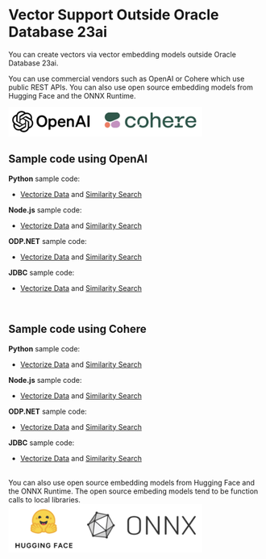 # Vector Support Outside Oracle Database 23ai

You can create vectors via vector embedding models outside Oracle Database 23ai.

You can use commercial vendors such as OpenAI or Cohere which use public REST APIs.
You can also use open source embedding models from Hugging Face and the ONNX Runtime.

<img src="images/OpenAI_Cohere.png" width="384" alt="OpenAI and Cohere"/>

## Sample code using OpenAI

**Python** sample code:
- [Vectorize Data](../python-oracledb/vectorize_table_openai.py) and [Similarity Search](../python-oracledb/similarity_search_OpenAI.py)

**Node.js** sample code:
- [Vectorize Data](../node-oracledb/vectorizeTableOpenAI.js) and [Similarity Search](../node-oracledb/similaritySearchOpenAI.js)

**ODP.NET** sample code:
- [Vectorize Data](../odp.net/OpenAI_VectorizeTable.cs) and [Similarity Search](../odp.net/OpenAI_SimilaritySearch.cs)

**JDBC** sample code:
- [Vectorize Data](../jdbc/ai-vector-search-oracle-jdbc-examples-main/ojdbc-vector-examples-openai/README.md) and [Similarity Search](../jdbc/ai-vector-search-oracle-jdbc-examples-main/ojdbc-vector-examples-openai/src/main/java/oracle/jdbc/vector/examples/openai/OpenAiSimilaritySearch.java)

<br>

## Sample code using Cohere
**Python** sample code:
- [Vectorize Data](../python-oracledb/vectorize_table_Cohere.py) and [Similarity Search](../python-oracledb/similarity_search_Cohere.py)

**Node.js** sample code:
- [Vectorize Data](../node-oracledb/vectorizeTableCohere.js) and [Similarity Search](../node-oracledb/similaritySearchCohere.js)

**ODP.NET** sample code:
- [Vectorize Data](../odp.net/Cohere_VectorizeTable.cs) and [Similarity Search](../odp.net/Cohere_SimilaritySearch.cs)

**JDBC** sample code:
- [Vectorize Data](../jdbc/ai-vector-search-oracle-jdbc-examples-main/ojdbc-vector-examples-cohere/README.md) and [Similarity Search](../jdbc/ai-vector-search-oracle-jdbc-examples-main/ojdbc-vector-examples-cohere/src/main/java/oracle/jdbc/vector/examples/openai/CohereSimilaritySearch.java)


<br>
You can also use open source embedding models from Hugging Face and the ONNX Runtime.  The open source embeding models tend to be function calls to local libraries.

<img src="images/HF_ONNX.png" width="384" alt="Hugging Face and ONNX Runtime"/>

 
